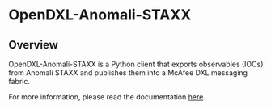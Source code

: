 # OpenDXL-Anomali-STAXX

## Overview
OpenDXL-Anomali-STAXX is a Python client that exports observables (IOCs) from Anomali STAXX and publishes them into a McAfee DXL messaging fabric.

For more information, please read the documentation [here](https://marcelosz.github.io/OpenDXL-Anomali-STAXX).
